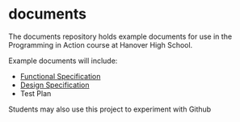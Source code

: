 documents
=========

The documents repository holds example documents for use in the Programming in Action course at Hanover High School.

Example documents will include:

* [Functional Specification](https://github.com/HHS-Programming-in-Action/documents/blob/master/FSsample.md)
* [Design Specification](https://github.com/HHS-Programming-in-Action/documents/blob/master/DSsample.md)
* Test Plan

Students may also use this project to experiment with Github
